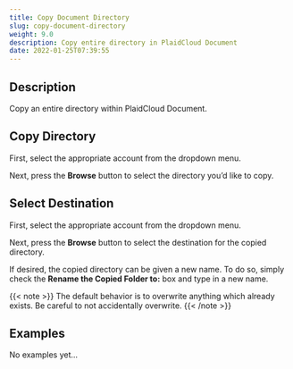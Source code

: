 ```yaml
---
title: Copy Document Directory
slug: copy-document-directory
weight: 9.0
description: Copy entire directory in PlaidCloud Document
date: 2022-01-25T07:39:55
---
```



## Description


Copy an entire directory within PlaidCloud Document.



## Copy Directory


First, select the appropriate account from the dropdown menu.



Next, press the **Browse** button to select the directory you’d like to copy.



## Select Destination


First, select the appropriate account from the dropdown menu.



Next, press the **Browse** button to select the destination for the copied directory. 



If desired, the copied directory can be given a new name. To do so, simply check the **Rename the Copied Folder to:** box and type in a new name.


{{< note >}}
The default behavior is to overwrite anything which already exists. Be careful to not accidentally overwrite.
{{< /note >}}








## Examples


No examples yet...

